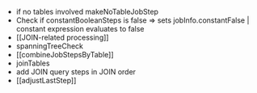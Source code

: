 - if no tables involved makeNoTableJobStep
- Check if constantBooleanSteps is false => sets jobInfo.constantFalse | constant expression evaluates to false 
- [[JOIN-related processing]]
- spanningTreeCheck
- [[combineJobStepsByTable]]
- joinTables
- add JOIN query steps in JOIN order 
- [[adjustLastStep]]